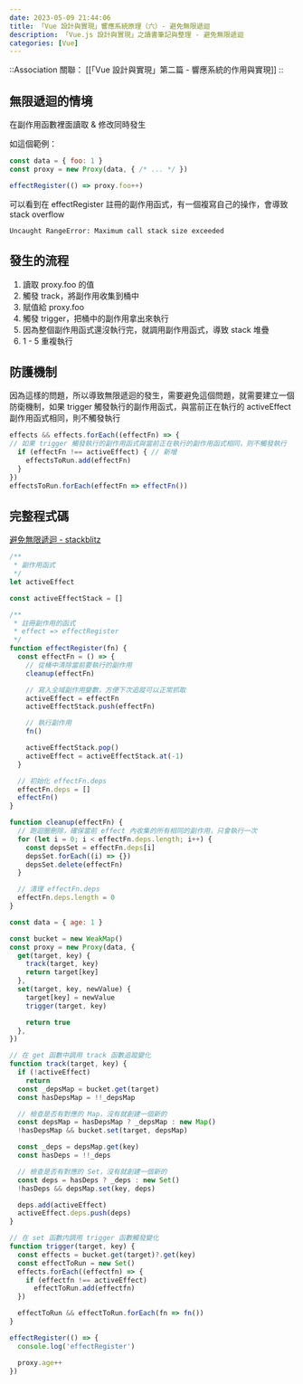 ```yaml
---
date: 2023-05-09 21:44:06
title: 「Vue 設計與實現」響應系統原理（六）- 避免無限遞迴
description: 「Vue.js 設計與實現」之讀書筆記與整理 - 避免無限遞迴
categories: [Vue]
---
```


::Association
關聯： [[「Vue 設計與實現」第二篇 - 響應系統的作用與實現]]
::

## 無限遞迴的情境

在副作用函數裡面讀取 & 修改同時發生

如這個範例：

```javascript [infinity.js]
const data = { foo: 1 }
const proxy = new Proxy(data, { /* ... */ })

effectRegister(() => proxy.foo++)
```

可以看到在 effectRegister 註冊的副作用函式，有一個複寫自己的操作，會導致 stack overflow

```shell
Uncaught RangeError: Maximum call stack size exceeded
```

## 發生的流程

1. 讀取 proxy.foo 的值
2. 觸發 track，將副作用收集到桶中
3. 賦值給 proxy.foo
4. 觸發 trigger，把桶中的副作用拿出來執行
5. 因為整個副作用函式還沒執行完，就調用副作用函式，導致 stack 堆疊
6. 1 - 5 重複執行

## 防護機制

因為這樣的問題，所以導致無限遞迴的發生，需要避免這個問題，就需要建立一個防衛機制，如果 trigger 觸發執行的副作用函式，與當前正在執行的 activeEffect 副作用函式相同，則不觸發執行

```javascript [trigger.js]
effects && effects.forEach((effectFn) => {
// 如果 trigger 觸發執行的副作用函式與當前正在執行的副作用函式相同，则不觸發執行
  if (effectFn !== activeEffect) { // 新增
    effectsToRun.add(effectFn)
  }
})
effectsToRun.forEach(effectFn => effectFn())
```

## 完整程式碼

[避免無限遞迴 - stackblitz](https://stackblitz.com/edit/js-hdu8cr?file=index.js)

```javascript [infinity.js]
/**
 * 副作用函式
 */
let activeEffect

const activeEffectStack = []

/**
 * 註冊副作用的函式
 * effect => effectRegister
 */
function effectRegister(fn) {
  const effectFn = () => {
    // 從桶中清除當前要執行的副作用
    cleanup(effectFn)

    // 寫入全域副作用變數，方便下次追蹤可以正常抓取
    activeEffect = effectFn
    activeEffectStack.push(effectFn)

    // 執行副作用
    fn()

    activeEffectStack.pop()
    activeEffect = activeEffectStack.at(-1)
  }

  // 初始化 effectFn.deps
  effectFn.deps = []
  effectFn()
}

function cleanup(effectFn) {
  // 跑迴圈刪除，確保當前 effect 內收集的所有相同的副作用，只會執行一次
  for (let i = 0; i < effectFn.deps.length; i++) {
    const depsSet = effectFn.deps[i]
    depsSet.forEach((i) => {})
    depsSet.delete(effectFn)
  }

  // 清理 effectFn.deps
  effectFn.deps.length = 0
}

const data = { age: 1 }

const bucket = new WeakMap()
const proxy = new Proxy(data, {
  get(target, key) {
    track(target, key)
    return target[key]
  },
  set(target, key, newValue) {
    target[key] = newValue
    trigger(target, key)

    return true
  },
})

// 在 get 函數中調用 track 函數追蹤變化
function track(target, key) {
  if (!activeEffect)
    return
  const _depsMap = bucket.get(target)
  const hasDepsMap = !!_depsMap

  // 檢查是否有對應的 Map，沒有就創建一個新的
  const depsMap = hasDepsMap ? _depsMap : new Map()
  !hasDepsMap && bucket.set(target, depsMap)

  const _deps = depsMap.get(key)
  const hasDeps = !!_deps

  // 檢查是否有對應的 Set，沒有就創建一個新的
  const deps = hasDeps ? _deps : new Set()
  !hasDeps && depsMap.set(key, deps)

  deps.add(activeEffect)
  activeEffect.deps.push(deps)
}

// 在 set 函數内調用 trigger 函數觸發變化
function trigger(target, key) {
  const effects = bucket.get(target)?.get(key)
  const effectToRun = new Set()
  effects.forEach((effectfn) => {
    if (effectfn !== activeEffect)
      effectToRun.add(effectfn)
  })

  effectToRun && effectToRun.forEach(fn => fn())
}

effectRegister(() => {
  console.log('effectRegister')

  proxy.age++
})
```